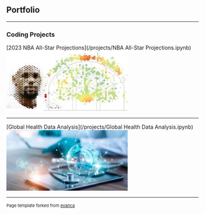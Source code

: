 ## Portfolio

---

### Coding Projects

[2023 NBA All-Star Projections](/projects/NBA All-Star Projections.ipynb)
<img src="images/nbaig.jpg?raw=true"/>

---
[Global Health Data Analysis](/projects/Global Health Data Analysis.ipynb)
<img src="images/gw.jpg?raw=true"/>





---
<p style="font-size:11px">Page template forked from <a href="https://github.com/evanca/quick-portfolio">evanca</a></p>
<!-- Remove above link if you don't want to attibute -->
